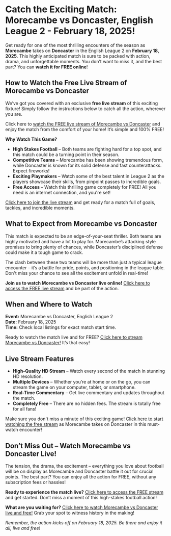 # Catch the Exciting Match: Morecambe vs Doncaster, English League 2 - February 18, 2025!

Get ready for one of the most thrilling encounters of the season as **Morecambe** takes on **Doncaster** in the English League 2 on **February 18, 2025**. This highly anticipated match is sure to be packed with action, drama, and unforgettable moments. You don’t want to miss it, and the best part? You can **watch it for FREE online**!

## How to Watch the Free Live Stream of Morecambe vs Doncaster

We’ve got you covered with an exclusive **free live stream** of this exciting fixture! Simply follow the instructions below to catch all the action, wherever you are.

Click here to [watch the FREE live stream of Morecambe vs Doncaster](https://tinyurl.com/livestreamfreeo?st=Morecambe+vs+Doncaster&si=gh) and enjoy the match from the comfort of your home! It’s simple and 100% FREE!

**Why Watch This Game?**

- **High Stakes Football** – Both teams are fighting hard for a top spot, and this match could be a turning point in their season.
- **Competitive Teams** – Morecambe has been showing tremendous form, while Doncaster is known for its solid defense and fast counterattacks. Expect fireworks!
- **Exciting Playmakers** – Watch some of the best talent in League 2 as the players showcase their skills, from pinpoint passes to incredible goals.
- **Free Access** – Watch this thrilling game completely for FREE! All you need is an internet connection, and you're set!

[Click here to join the live stream](https://tinyurl.com/livestreamfreeo?st=Morecambe+vs+Doncaster&si=gh) and get ready for a match full of goals, tackles, and incredible moments.

## What to Expect from Morecambe vs Doncaster

This match is expected to be an edge-of-your-seat thriller. Both teams are highly motivated and have a lot to play for. Morecambe’s attacking style promises to bring plenty of chances, while Doncaster’s disciplined defense could make it a tough game to crack.

The clash between these two teams will be more than just a typical league encounter – it’s a battle for pride, points, and positioning in the league table. Don't miss your chance to see all the excitement unfold in real-time!

**Join us to watch Morecambe vs Doncaster live online!** [Click here to access the FREE live stream](https://tinyurl.com/livestreamfreeo?st=Morecambe+vs+Doncaster&si=gh) and be part of the action.

## When and Where to Watch

**Event:** Morecambe vs Doncaster, English League 2  
**Date:** February 18, 2025  
**Time:** Check local listings for exact match start time.

Ready to watch the match live and for FREE? [Click here to stream Morecambe vs Doncaster!](https://tinyurl.com/livestreamfreeo?st=Morecambe+vs+Doncaster&si=gh) It’s that easy!

## Live Stream Features

- **High-Quality HD Stream** – Watch every second of the match in stunning HD resolution.
- **Multiple Devices** – Whether you’re at home or on the go, you can stream the game on your computer, tablet, or smartphone.
- **Real-Time Commentary** – Get live commentary and updates throughout the match.
- **Completely Free** – There are no hidden fees. The stream is totally free for all fans!

Make sure you don't miss a minute of this exciting game! [Click here to start watching the free stream](https://tinyurl.com/livestreamfreeo?st=Morecambe+vs+Doncaster&si=gh) as Morecambe takes on Doncaster in this must-watch encounter!

## Don’t Miss Out – Watch Morecambe vs Doncaster Live!

The tension, the drama, the excitement – everything you love about football will be on display as Morecambe and Doncaster battle it out for crucial points. The best part? You can enjoy all the action for FREE, without any subscription fees or hassles!

**Ready to experience the match live?** [Click here to access the FREE stream](https://tinyurl.com/livestreamfreeo?st=Morecambe+vs+Doncaster&si=gh) and get started. Don’t miss a moment of this high-stakes football action!

**What are you waiting for?** [Click here to watch Morecambe vs Doncaster live and free!](https://tinyurl.com/livestreamfreeo?st=Morecambe+vs+Doncaster&si=gh) Grab your spot to witness history in the making!

_Remember, the action kicks off on February 18, 2025. Be there and enjoy it all, live and free!_

